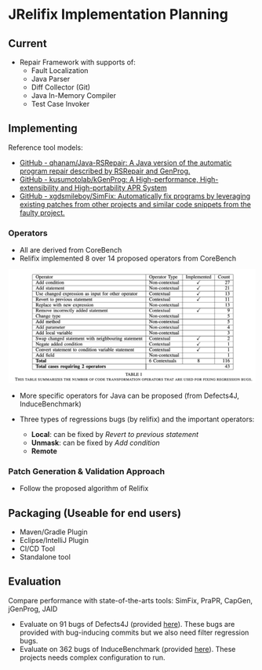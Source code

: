 # JRelifix Implementation Planning
## Current
* Repair Framework with supports of:
	* Fault Localization
	* Java Parser
	* Diff Collector (Git)
	* Java In-Memory Compiler
	* Test Case Invoker
	
## Implementing
Reference tool models:
* [GitHub - qhanam/Java-RSRepair: A Java version of the automatic program repair described by RSRepair and GenProg.](https://github.com/qhanam/Java-RSRepair)
* [GitHub - kusumotolab/kGenProg: A High-performance, High-extensibility and High-portability APR System](https://github.com/kusumotolab/kGenProg)
* [GitHub - xgdsmileboy/SimFix: Automatically fix programs by leveraging existing patches from other projects and similar code snippets from the faulty project.](https://github.com/xgdsmileboy/SimFix)

### Operators
* All are derived from CoreBench
* Relifix implemented 8 over 14 proposed operators from CoreBench

![](doc/relifix_operators.png)

* More specific operators for Java can be proposed (from Defects4J, InduceBenchmark)

* Three types of regressions bugs (by relifix) and the important operators:
  * **Local**: can be fixed by *Revert to previous statement*
  * **Unmask**: can be fixed by *Add condition*
  * **Remote**


### Patch Generation & Validation Approach
* Follow the proposed algorithm of Relifix
## Packaging (Useable for end users)
* Maven/Gradle Plugin
* Eclipse/IntelliJ Plugin
* CI/CD Tool
* Standalone tool

## Evaluation
Compare performance with state-of-the-arts tools: SimFix, PraPR, CapGen, jGenProg, JAID 
* Evaluate on 91 bugs of Defects4J (provided [here](https://github.com/justinwm/InduceBenchmark/blob/master/Defects4J.csv)). These bugs are provided with bug-inducing commits but we also need filter regression bugs.
* Evaluate on 362 bugs of InduceBenchmark (provided [here](https://github.com/justinwm/InduceBenchmark)). These projects needs complex configuration to run.
